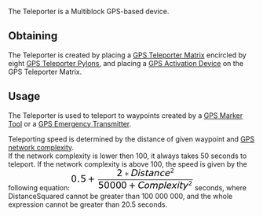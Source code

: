 The Teleporter is a Multiblock GPS-based device.

## Obtaining
The Teleporter is created by placing a [GPS Teleporter Matrix](https://github.com/Slimefun/Slimefun4/wiki/GPS-Teleporter-Matrix) encircled by eight [GPS Teleporter Pylons](https://github.com/Slimefun/Slimefun4/wiki/GPS-Teleporter-Pylon),
and placing a [GPS Activation Device](https://github.com/Slimefun/Slimefun4/wiki/GPS-Activation-Device) on the GPS Teleporter Matrix.

## Usage
The Teleporter is used to teleport to waypoints created by a [GPS Marker Tool](https://github.com/Slimefun/Slimefun4/wiki/GPS-Marker-Tool) or a [GPS Emergency Transmitter](https://github.com/Slimefun/Slimefun4/wiki/GPS-Emergency-Transmitter).

Teleporting speed is determined by the distance of given waypoint and [GPS network complexity](https://github.com/Slimefun/Slimefun4/wiki/GPS-Transmitter). </br>
If the network complexity is lower then 100, it always takes 50 seconds to teleport.
If the network complexity is above 100, the speed is given by the following equation: ![Teleporting Speed Equation](https://raw.githubusercontent.com/Slimefun/Slimefun-Wiki/master/images/TeleportEquation.png) seconds, where DistanceSquared
cannot be greater than 100 000 000, and the whole expression cannot be greater than 20.5 seconds.
